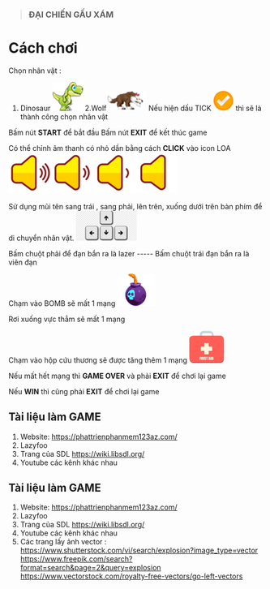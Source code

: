 >  ###   **ĐẠI CHIẾN GẤU XÁM**



# Cách chơi
Chọn nhân vật :
1. Dinosaur 
![](https://github.com/datonst/Game_SDL/blob/bai_SDL/Project1/img/player_pw.png)
2.Wolf![](https://github.com/datonst/Game_SDL/blob/bai_SDL/Project1/img/wolf_pw.png)
Nếu hiện dấu TICK ![](https://github.com/datonst/Game_SDL/blob/e927d8a4fd2d130926f145c9844e09358cc6a7ef/Project1/img/tick.png) 
thì sẽ là thành công chọn nhân vật





Bấm nút **START** để bắt đầu
Bấm nút **EXIT** để kết thúc game






Có thể chỉnh âm thanh có nhỏ dần bằng cách **CLICK** vào icon LOA ![](https://github.com/datonst/Game_SDL/blob/bai_SDL/Project1/img/Volume.png) 

Sử dụng mũi tên sang trái , sang phải, lên trên, xuống dưới trên bàn phím để di chuyển nhân vật. ![](https://github.com/datonst/Game_SDL/blob/e927d8a4fd2d130926f145c9844e09358cc6a7ef/Project1/img/keyboard%20arrows.png) 


Bấm chuột phải để đạn bắn ra là lazer ----- Bấm chuột trái đạn bắn ra là viên đạn



Chạm vào BOMB sẽ mất 1 mạng ![](https://github.com/datonst/Game_SDL/blob/bai_SDL/Project1/img/bomb.png) 


Rơi xuống vực thẳm sẽ mất 1 mạng

Chạm vào hộp cứu thương sẽ được tăng thêm 1 mạng ![](https://github.com/datonst/Game_SDL/blob/bai_SDL/Project1/img/add_heart.png) 


Nếu mất hết mạng thì **GAME OVER** và phải **EXIT** để chơi lại game

Nếu **WIN** thì cũng phải **EXIT** để chơi lại game







## Tài liệu làm GAME
1. Website: https://phattrienphanmem123az.com/
2. Lazyfoo 
3. Trang của SDL https://wiki.libsdl.org/
4. Youtube các kênh khác nhau








## Tài liệu làm GAME
1. Website: https://phattrienphanmem123az.com/
2. Lazyfoo 
3. Trang của SDL https://wiki.libsdl.org/
4. Youtube các kênh khác nhau
5. Các trang lấy ảnh vector :
  https://www.shutterstock.com/vi/search/explosion?image_type=vector
  https://www.freepik.com/search?format=search&page=2&query=explosion
  https://www.vectorstock.com/royalty-free-vectors/go-left-vectors





